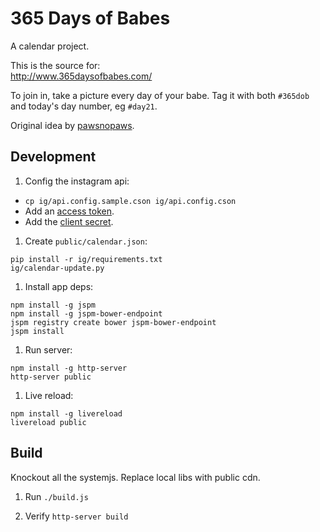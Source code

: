 # 365 Days of Babes

A calendar project.

This is the source for:  
http://www.365daysofbabes.com/

To join in, take a picture every day of your babe. Tag it with both
`#365dob` and today's day number, eg `#day21`.

Original idea by [pawsnopaws](https://www.instagram.com/pawsnopaws/).


## Development

1. Config the instagram api:

  * `cp ig/api.config.sample.cson ig/api.config.cson`
  * Add an [access token](https://api.instagram.com/oauth/authorize/?client_id=bd819b765410490f8503a4558d7a8186&redirect_uri=http://www.365daysofbabes.com&response_type=token&scope=public_content).
  * Add the [client secret](https://www.instagram.com/developer/clients/manage/).


1. Create `public/calendar.json`:
  ```
  pip install -r ig/requirements.txt
  ig/calendar-update.py
  ```


1. Install app deps:
  ```
  npm install -g jspm
  npm install -g jspm-bower-endpoint
  jspm registry create bower jspm-bower-endpoint
  jspm install
  ```


1. Run server:
  ```
  npm install -g http-server
  http-server public
  ```

1. Live reload:
  ```
  npm install -g livereload
  livereload public
  ```

## Build

Knockout all the systemjs. Replace local libs with public cdn.

1. Run `./build.js`

1. Verify `http-server build`
